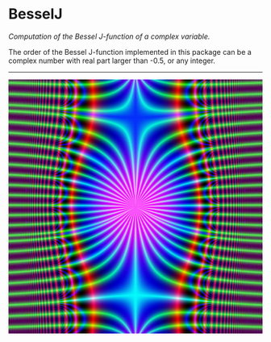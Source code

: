 # BesselJ

*Computation of the Bessel J-function of a complex variable.*

The order of the Bessel J-function implemented in this package can be a 
complex number with real part larger than -0.5, or any integer.

___

![](images/BesselJ-nu3.png)
